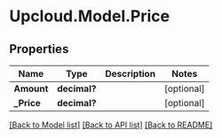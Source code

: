 # Upcloud.Model.Price
## Properties

Name | Type | Description | Notes
------------ | ------------- | ------------- | -------------
**Amount** | **decimal?** |  | [optional] 
**_Price** | **decimal?** |  | [optional] 

[[Back to Model list]](../README.md#documentation-for-models) [[Back to API list]](../README.md#documentation-for-api-endpoints) [[Back to README]](../README.md)

